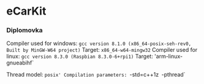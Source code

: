# eCarKit
### Diplomovka


Compiler used for windows: `gcc version 8.1.0 (x86_64-posix-seh-rev0, Built by MinGW-W64 project)`
	Target: `x86_64-w64-mingw32`
Compiler used for linux: `gcc version 8.3.0 (Raspbian 8.3.0-6+rpi1)`
	Target: 'arm-linux-gnueabihf`

Thread model: `posix'
Compilation parameters: `-std=c++1z` `-pthread`